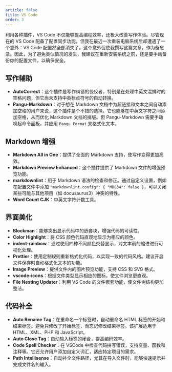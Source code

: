 ```yaml
---
article: false
title: VS Code
order: 3
---
```


利用各种插件，VS Code 不仅能够提高编程效率，还极大改善写作体验。尽管现在的 VS Code 配备了配置同步功能，但我在最近一次重装电脑系统后却遭遇了一个意外：VS Code 配置然全部消失了。这个意外促使我撰写这篇文章，作为备忘录。因此，为了避免类似情况的发生，我建议在重新安装系统之前，还是要手动备份你的配置文件，以确保安全。

## 写作辅助

- **AutoCorrect**：这个插件是写作纠错的佼佼者，特别是在处理中英文混排时的空格问题，但它尚未支持中英标点符号的自动转换。
- **Pangu-Markdown**：对于想在 Markdown 文档中为超链接和文本之间自动添加空格的用户来说，这个插件是个不错的选择。它也能够在中英文字符之间添加空格，从而优化 Markdown 文档的排版。但 Pangu-Markdown 需要手动唤起命令面板，并应用 `Pangu Format` 来格式化文本。

## Markdown 增强

- **Markdown All in One**：提供了全面的 Markdown 支持，使写作变得更加高效。
- **Markdown Preview Enhanced**：这个插件提供了 Markdown 文件的增强预览功能。
- **markdownlint**：用于 Markdown 语法的检查和修正。通过自定义设置，例如在配置文件中添加 `"markdownlint.config": { "MD034": false }`，可以关闭某些可能与其他项目（如 docusaurus3）冲突的特性。
- **Word Count CJK**：中英文字符计数工具。

## 界面美化

- **Blockman**：能够突出显示代码中的嵌套块，增强代码的可读性。
- **Color Highlight**：将 CSS 颜色代码直观地显示为相应的颜色。
- **indent-rainbow**：通过使用四种不同颜色交替显示，对文本前的缩进进行可视化处理。
- **Prettier**：使用定制规则重新格式化代码，以实现一致的代码风格。建议开启文件保存时自动格式化文本的功能。
- **Image Preview**：提供文件内的图片预览功能，支持 CSS 和 SVG 格式。
- **vscode-icons**：根据文件类型显示相应的图标，使文件浏览更直观。
- **File Nesting Updater**：利用 VS Code 的文件嵌套功能，使文件树结构更加整洁。

## 代码补全

- **Auto Rename Tag**：在重命名一个标签时，自动重命名 HTML 标签的开始和结束标签。避免只修改了开始标签，而忘记修改结束标签。该扩展适用于 HTML、XML、PHP 和 JavaScript。
- **Auto Close Tag**：自动输入标签的闭合，提高编码效率。
- **Code Spell Checker**：在 VSCode 中检查代码拼写错误，支持变量、函数和注释等。它还允许用户添加自定义词汇，适应特定项目的需求。
- **Path Intellisense**：自动补全文件路径，尤其在导入文件时，能够快速提示并完成文件名的输入。
